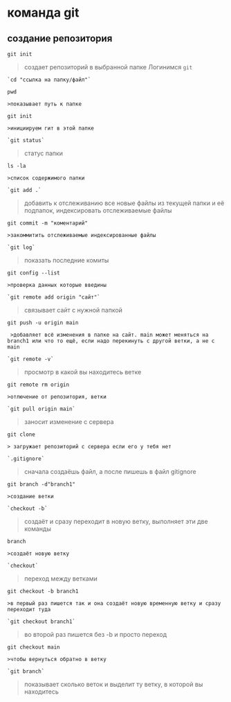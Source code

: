 # команда git
## создание репозитория 
`git init`
>создает репозиторий в выбранной папке
>Логинимся 
`git` 
```
`cd "ссылка на папку/файл"`
```
`pwd`
```
>показывает путь к папке
```
`git init`
```
>инициируем гит в этой папке

`git status`
```
>статус папки

`ls -la`
```
>cписок содержимого папки

`git add .`
```
>добавить к отслеживанию все новые файлы из текущей папки и её подпапок, индексировать отслеживаемые файлы


`git commit -m "коментарий"`
```
>закоммитить отслеживаемые индексированные файлы 

`git log`
```
>показать последние комиты

`git config --list`
```
>проверка данных которые введины 

`git remote add origin "сайт"` 
```
>связывает сайт с нужной папкой

`git push -u origin main`
```
 >добавляет всё изменения в папке на сайт. main может меняться на branch1 или что то ещё, если надо перекинуть с другой ветки, а не с main

`git remote -v`
```
>просмотр в какой вы находитесь ветке

`git remote rm origin`
```
>отлючение от репозитория, ветки

`git pull origin main`
```
>заносит изменение с сервера

`git clone`
```
> загружает репозиторий с сервера если его у тебя нет

`.gitignore` 
```
>сначала создаёшь файл, а после пишешь в файл gitignore

`git branch -d"branch1"`
```
>создание ветки

`checkout -b`
```
>создаёт и сразу переходит в новую ветку, выполняет эти две команды

`branch`
```
>создаёт новую ветку

`checkout`
```
>переход между ветками

`git checkout -b branch1`
```
>в первый раз пишется так и она создаёт новую временную ветку и сразу переходит туда

`git checkout branch1`
```
>во второй раз пишется без -b и просто переход
 
`git checkout main`
```
>чтобы вернуться обратно в ветку

`git branch`
```
>показывает сколько веток и выделит ту ветку, в которой вы находитесь

